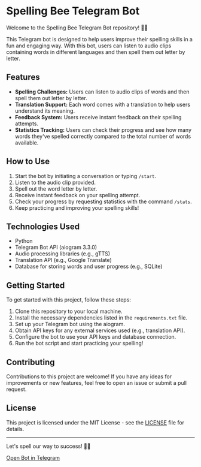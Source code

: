 # Spelling Bee Telegram Bot

Welcome to the Spelling Bee Telegram Bot repository! 🐝✨

This Telegram bot is designed to help users improve their spelling skills in a fun and engaging way. With this bot, users can listen to audio clips containing words in different languages and then spell them out letter by letter.

## Features

- **Spelling Challenges:** Users can listen to audio clips of words and then spell them out letter by letter.
- **Translation Support:** Each word comes with a translation to help users understand its meaning.
- **Feedback System:** Users receive instant feedback on their spelling attempts.
- **Statistics Tracking:** Users can check their progress and see how many words they've spelled correctly compared to the total number of words available.

## How to Use

1. Start the bot by initiating a conversation or typing `/start`.
2. Listen to the audio clip provided.
3. Spell out the word letter by letter.
4. Receive instant feedback on your spelling attempt.
5. Check your progress by requesting statistics with the command `/stats`.
6. Keep practicing and improving your spelling skills!

## Technologies Used

- Python
- Telegram Bot API (aiogram 3.3.0)
- Audio processing libraries (e.g., gTTS)
- Translation API (e.g., Google Translate)
- Database for storing words and user progress (e.g., SQLite)

## Getting Started

To get started with this project, follow these steps:

1. Clone this repository to your local machine.
2. Install the necessary dependencies listed in the `requirements.txt` file.
3. Set up your Telegram bot using the aiogram. 
4. Obtain API keys for any external services used (e.g., translation API).
5. Configure the bot to use your API keys and database connection.
6. Run the bot script and start practicing your spelling!

## Contributing

Contributions to this project are welcome! If you have any ideas for improvements or new features, feel free to open an issue or submit a pull request.

## License

This project is licensed under the MIT License - see the [LICENSE](LICENSE) file for details.

---

Let's spell our way to success! 🚀📝

[Open Bot in Telegram](https://t.me/SpellingBeeInRussian_Bot)
